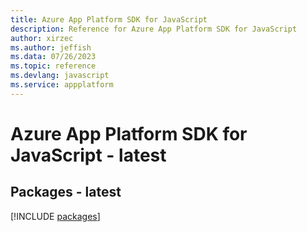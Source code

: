 ```yaml
---
title: Azure App Platform SDK for JavaScript
description: Reference for Azure App Platform SDK for JavaScript
author: xirzec
ms.author: jeffish
ms.data: 07/26/2023
ms.topic: reference
ms.devlang: javascript
ms.service: appplatform
---
```

# Azure App Platform SDK for JavaScript - latest
## Packages - latest
[!INCLUDE [packages](app-platform-index.md)]